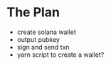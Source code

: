 # The Plan

- create solana wallet
- output pubkey
- sign and send txn
- yarn script to create a wallet?
